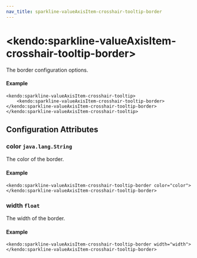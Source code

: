 ```yaml
---
nav_title: sparkline-valueAxisItem-crosshair-tooltip-border
---
```


# \<kendo:sparkline-valueAxisItem-crosshair-tooltip-border\>

The border configuration options.

#### Example
    <kendo:sparkline-valueAxisItem-crosshair-tooltip>
        <kendo:sparkline-valueAxisItem-crosshair-tooltip-border></kendo:sparkline-valueAxisItem-crosshair-tooltip-border>
    </kendo:sparkline-valueAxisItem-crosshair-tooltip>

## Configuration Attributes

### color `java.lang.String`

The color of the border.

#### Example
    <kendo:sparkline-valueAxisItem-crosshair-tooltip-border color="color">
    </kendo:sparkline-valueAxisItem-crosshair-tooltip-border>

### width `float`

The width of the border.

#### Example
    <kendo:sparkline-valueAxisItem-crosshair-tooltip-border width="width">
    </kendo:sparkline-valueAxisItem-crosshair-tooltip-border>

